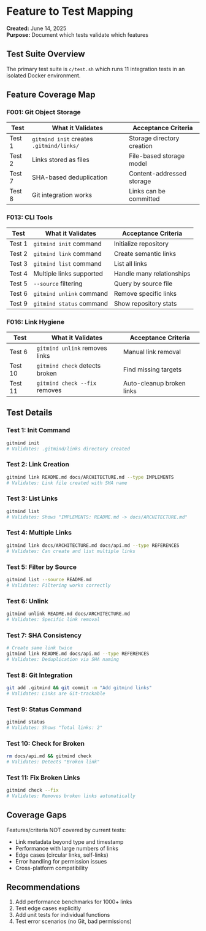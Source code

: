 # Feature to Test Mapping

**Created:** June 14, 2025  
**Purpose:** Document which tests validate which features

## Test Suite Overview

The primary test suite is `c/test.sh` which runs 11 integration tests in an isolated Docker environment.

## Feature Coverage Map

### F001: Git Object Storage

| Test | What it Validates | Acceptance Criteria |
|------|-------------------|---------------------|
| Test 1 | `gitmind init` creates `.gitmind/links/` | Storage directory creation |
| Test 2 | Links stored as files | File-based storage model |
| Test 7 | SHA-based deduplication | Content-addressed storage |
| Test 8 | Git integration works | Links can be committed |

### F013: CLI Tools

| Test | What it Validates | Acceptance Criteria |
|------|-------------------|---------------------|
| Test 1 | `gitmind init` command | Initialize repository |
| Test 2 | `gitmind link` command | Create semantic links |
| Test 3 | `gitmind list` command | List all links |
| Test 4 | Multiple links supported | Handle many relationships |
| Test 5 | `--source` filtering | Query by source file |
| Test 6 | `gitmind unlink` command | Remove specific links |
| Test 9 | `gitmind status` command | Show repository stats |

### F016: Link Hygiene

| Test | What it Validates | Acceptance Criteria |
|------|-------------------|---------------------|
| Test 6 | `gitmind unlink` removes links | Manual link removal |
| Test 10 | `gitmind check` detects broken | Find missing targets |
| Test 11 | `gitmind check --fix` removes | Auto-cleanup broken links |

## Test Details

### Test 1: Init Command
```bash
gitmind init
# Validates: .gitmind/links directory created
```

### Test 2: Link Creation
```bash
gitmind link README.md docs/ARCHITECTURE.md --type IMPLEMENTS
# Validates: Link file created with SHA name
```

### Test 3: List Links
```bash
gitmind list
# Validates: Shows "IMPLEMENTS: README.md -> docs/ARCHITECTURE.md"
```

### Test 4: Multiple Links
```bash
gitmind link docs/ARCHITECTURE.md docs/api.md --type REFERENCES
# Validates: Can create and list multiple links
```

### Test 5: Filter by Source
```bash
gitmind list --source README.md
# Validates: Filtering works correctly
```

### Test 6: Unlink
```bash
gitmind unlink README.md docs/ARCHITECTURE.md
# Validates: Specific link removal
```

### Test 7: SHA Consistency
```bash
# Create same link twice
gitmind link README.md docs/api.md --type REFERENCES
# Validates: Deduplication via SHA naming
```

### Test 8: Git Integration
```bash
git add .gitmind && git commit -m "Add gitmind links"
# Validates: Links are Git-trackable
```

### Test 9: Status Command
```bash
gitmind status
# Validates: Shows "Total links: 2"
```

### Test 10: Check for Broken
```bash
rm docs/api.md && gitmind check
# Validates: Detects "Broken link"
```

### Test 11: Fix Broken Links
```bash
gitmind check --fix
# Validates: Removes broken links automatically
```

## Coverage Gaps

Features/criteria NOT covered by current tests:
- Link metadata beyond type and timestamp
- Performance with large numbers of links
- Edge cases (circular links, self-links)
- Error handling for permission issues
- Cross-platform compatibility

## Recommendations

1. Add performance benchmarks for 1000+ links
2. Test edge cases explicitly
3. Add unit tests for individual functions
4. Test error scenarios (no Git, bad permissions)